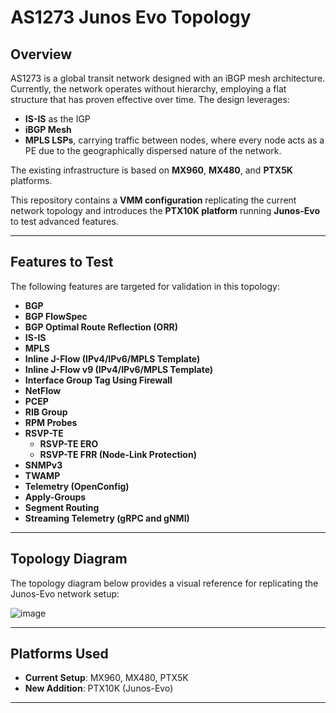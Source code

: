 # AS1273 Junos Evo Topology

## Overview

AS1273 is a global transit network designed with an iBGP mesh architecture.  
Currently, the network operates without hierarchy, employing a flat structure that has proven effective over time. The design leverages:
- **IS-IS** as the IGP
- **iBGP Mesh**
- **MPLS LSPs**, carrying traffic between nodes, where every node acts as a PE due to the geographically dispersed nature of the network.

The existing infrastructure is based on **MX960**, **MX480**, and **PTX5K** platforms.  

This repository contains a **VMM configuration** replicating the current network topology and introduces the **PTX10K platform** running **Junos-Evo** to test advanced features.

---

## Features to Test
The following features are targeted for validation in this topology:

- **BGP**
- **BGP FlowSpec**
- **BGP Optimal Route Reflection (ORR)**
- **IS-IS**
- **MPLS**
- **Inline J-Flow (IPv4/IPv6/MPLS Template)**
- **Inline J-Flow v9 (IPv4/IPv6/MPLS Template)**
- **Interface Group Tag Using Firewall**
- **NetFlow**
- **PCEP**
- **RIB Group**
- **RPM Probes**
- **RSVP-TE**
  - **RSVP-TE ERO**
  - **RSVP-TE FRR (Node-Link Protection)**
- **SNMPv3**
- **TWAMP**
- **Telemetry (OpenConfig)**
- **Apply-Groups**
- **Segment Routing**
- **Streaming Telemetry (gRPC and gNMI)**

---

## Topology Diagram
The topology diagram below provides a visual reference for replicating the Junos-Evo network setup:

![image](https://github.com/user-attachments/assets/56ee9cc0-3980-4d1a-9602-707690dbe156)


---

## Platforms Used
- **Current Setup**: MX960, MX480, PTX5K
- **New Addition**: PTX10K (Junos-Evo)

---


